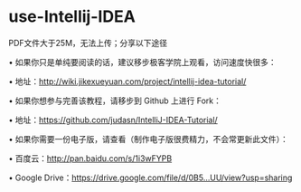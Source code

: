 # use-Intellij-IDEA  


PDF文件大于25M，无法上传；分享以下途径  

• 如果你只是单纯要阅读的话，建议移步极客学院上观看，访问速度快很多：  

• 地址：http://wiki.jikexueyuan.com/project/intellij-idea-tutorial/  

• 如果你想参与完善该教程，请移步到 Github 上进行 Fork：  

• 地址：https://github.com/judasn/IntelliJ-IDEA-Tutorial/  

• 如果你需要一份电子版，请查看（制作电子版很费精力，不会常更新此文件）：  

• 百度云：http://pan.baidu.com/s/1i3wFYPB  

• Google Drive：https://drive.google.com/file/d/0B5...UU/view?usp=sharing  

